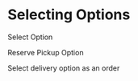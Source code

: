 # Selecting Options

Select Option

Reserve Pickup Option

Select delivery option as an order

<script src="../../scripts/requesttabs.js"></script>
<script src="../../scripts/responsetabs.js"></script>
<script src="../../scripts/copy.js"></script>